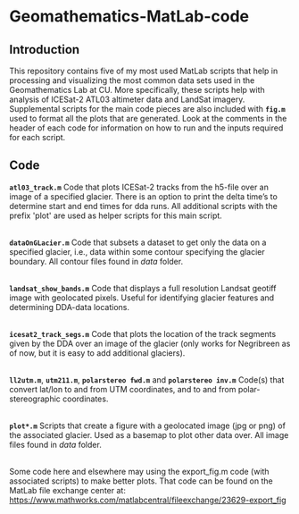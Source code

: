 # Geomathematics-MatLab-code

## Introduction

This repository contains five of my most used MatLab scripts that help in processing and visualizing the most common data sets used in the Geomathematics Lab at CU.
More specifically, these scripts help with analysis of ICESat-2 ATL03 altimeter data and LandSat imagery. Supplemental scripts for the main code pieces are also included with **`fig.m`** used to format all the plots that are generated.
Look at the comments in the header of each code for information on how to run and the inputs required for each script.

## Code

**`atl03_track.m`**
Code that plots ICESat-2 tracks from the h5-file over an image of a specified glacier. There is an option to print the delta time’s to determine start and end times for dda runs. All additional scripts with the prefix 'plot' are used as helper scripts for this main script.
<br></br>

**`dataOnGLacier.m`**
Code that subsets a dataset to get only the data on a specified glacier, i.e., data within some contour specifying the glacier boundary. All contour files found in _data_ folder.
<br></br>

**`landsat_show_bands.m`**
Code that displays a full resolution Landsat geotiff image with geolocated pixels. Useful for identifying glacier features and determining DDA-data locations.
<br></br>

**`icesat2_track_segs.m`**
Code that plots the location of the track segments given by the DDA over an image of the glacier (only works for Negribreen as of now, but it is easy to add additional glaciers).
<br></br>

**`ll2utm.m`**, **`utm211.m`**, **`polarstereo fwd.m`** and **`polarstereo inv.m`**
Code(s) that convert lat/lon to and from UTM coordinates, and to and from polar-stereographic coordinates.
<br></br>

**`plot*.m`**
Scripts that create a figure with a geolocated image (jpg or png) of the associated glacier. Used as a basemap to plot other data over. All image files found in _data_ folder.
<br></br>

Some code here and elsewhere may using the export_fig.m code (with associated scripts) to make better plots. That code can be found on the MatLab file exchange center at: https://www.mathworks.com/matlabcentral/fileexchange/23629-export_fig
